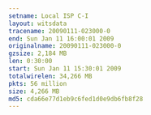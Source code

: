 ```yaml
---
setname: Local ISP C-I
layout: witsdata
tracename: 20090111-023000-0
end: Sun Jan 11 16:00:01 2009
originalname: 20090111-023000-0
gzsize: 2,184 MB
len: 0:30:00
start: Sun Jan 11 15:30:01 2009
totalwirelen: 34,266 MB
pkts: 56 million
size: 4,266 MB
md5: cda66e77d1eb9c6fed1d0e9db6fb8f28
---
```


